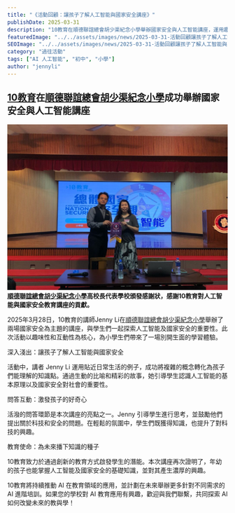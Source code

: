 ```yaml
---
title: "《活動回顧：讓孩子了解人工智能與國家安全講座》"
publishDate: 2025-03-31
description: "10教育在順德聯誼總會胡少渠紀念小學舉辦國家安全與人工智能講座，運用趣味互動方式讓小學生了解AI技術與國家安全的重要性，激發科技興趣。"
featuredImage: "../../assets/images/news/2025-03-31-活動回顧讓孩子了解人工智能與國家安全講座/image1.jpeg"
SEOImage: "../../assets/images/news/2025-03-31-活動回顧讓孩子了解人工智能與國家安全講座/image1.jpeg"
category: "過往活動"
tags: ["AI 人工智能", "初中", "小學"]
author: "jennyli"
---
```


## [10教育](/)在[順德聯誼總會胡少渠紀念小學](https://www.wusiukui.edu.hk/)成功舉辦國家安全與人工智能講座

![](../../assets/images/news/2025-03-31-活動回顧讓孩子了解人工智能與國家安全講座/image2.jpeg)**[順德聯誼總會胡少渠紀念小學](https://www.wusiukui.edu.hk/)高校長代表學校頒發感謝狀，感謝10教育對人工智能與國家安全教育講座的貢獻。**

2025年3月28日，10教育的講師Jenny Li在[順德聯誼總會胡少渠紀念小學](https://www.wusiukui.edu.hk/)舉辦了兩場國家安全為主題的講座，與學生們一起探索人工智能及國家安全的重要性。此次活動以趣味性和互動性為核心，為小學生們帶來了一場別開生面的學習體驗。

深入淺出：讓孩子了解人工智能與國家安全

活動中，講者 Jenny Li 運用貼近日常生活的例子，成功將複雜的概念轉化為孩子們能理解的知識點。通過生動的比喻和精彩的故事，她引導學生認識人工智能的基本原理以及國家安全對社會的重要性。

問答互動：激發孩子的好奇心

活潑的問答環節是本次講座的亮點之一。Jenny 引導學生進行思考，並鼓勵他們提出關於科技和安全的問題。在輕鬆的氛圍中，學生們既獲得知識，也提升了對科技的興趣。

教育使命：為未來播下知識的種子

10教育致力於通過創新的教育方式啟發學生的潛能。本次講座再次證明了，年幼的孩子也能掌握人工智能及國家安全的基礎知識，並對其產生濃厚的興趣。

10教育將持續推動 AI 在教育領域的應用，並計劃在未來舉辦更多針對不同需求的 AI 進階培訓。如果您的學校對 AI 教育應用有興趣，歡迎與我們聯繫，共同探索 AI 如何改變未來的教與學！
